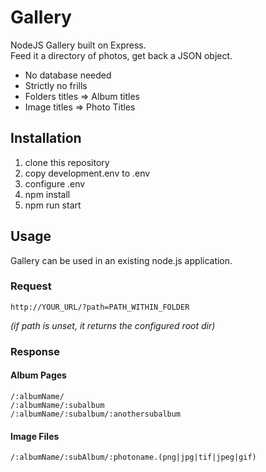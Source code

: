 # Gallery

NodeJS Gallery built on Express.  
Feed it a directory of photos, get back a JSON object.

* No database needed
* Strictly no frills
* Folders titles => Album titles
* Image titles => Photo Titles

## Installation

1. clone this repository
2. copy development.env to .env 
3. configure .env
4. npm install
5. npm run start
    
## Usage    

Gallery can be used in an existing node.js application.

### Request

`http://YOUR_URL/?path=PATH_WITHIN_FOLDER`

*(if path is unset, it returns the configured root dir)*

### Response
#### Album Pages

    /:albumName/      
    /:albumName/:subalbum  
    /:albumName/:subalbum/:anothersubalbum  
    
#### Image Files
    
    /:albumName/:subAlbum/:photoname.(png|jpg|tif|jpeg|gif)
